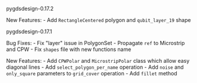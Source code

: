 pygdsdesign-0.17.2

  New Features:
    - Add `RectangleCentered` polygon and `qubit_layer_19` shape

pygdsdesign-0.17.1

  Bug Fixes:
    - Fix "layer" issue in PolygonSet
    - Propagate `ref` to Microstrip and CPW
    - Fix `shapes` file with new functions name

  New Features:
    - Add `CPWPolar` and `MicrostripPolar` class which allow easy diagonal lines
    - Add `select_polygon_per_name` operation
    - Add `noise` and `only_square` parameters to `grid_cover` operation
    - Add `fillet` method
